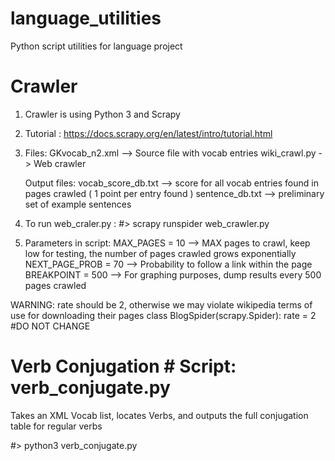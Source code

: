 # language_utilities
Python script utilities for language project


# Crawler #
1. Crawler is using Python 3 and Scrapy
2. Tutorial : https://docs.scrapy.org/en/latest/intro/tutorial.html
3. Files: 
	GKvocab_n2.xml --> Source file with vocab entries
	wiki_crawl.py -> Web crawler

   Output files: 
        vocab_score_db.txt --> score for all vocab entries found in pages crawled ( 1 point per entry found )
        sentence_db.txt    --> preliminary set of example sentences
  
3. To run web_craler.py  : 
   #> scrapy runspider web_crawler.py

4. Parameters in script: 
    MAX_PAGES = 10 		--> MAX pages to crawl, keep low for testing, the number of pages crawled grows exponentially
    NEXT_PAGE_PROB = 70 	--> Probability to follow a link within the page
    BREAKPOINT = 500 		--> For graphing purposes, dump results every 500 pages crawled

WARNING: rate should be 2, otherwise we may violate wikipedia terms of use for downloading their pages
class BlogSpider(scrapy.Spider):
    rate = 2 #DO NOT CHANGE

# Verb Conjugation # Script: verb_conjugate.py
Takes an XML Vocab list, locates Verbs, and outputs the full conjugation table for regular verbs 

#> python3 verb_conjugate.py
